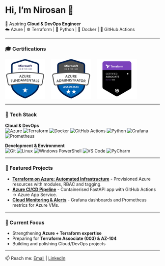 # Hi, I’m Nirosan 👋  

🚀 Aspiring **Cloud & DevOps Engineer**  
☁️ Azure | ⚙️ Terraform | 🐍 Python | 🐳 Docker | 🔄 GitHub Actions  

---

### 🎓 Certifications  

<img src="https://github.com/nirosan-v/Nirosan-assets/blob/main/azure-fundamentals-az900.png?raw=true" width="130" title="Microsoft Certified: Azure Fundamentals (AZ-900)"/> &nbsp;&nbsp;&nbsp;
<img src="https://github.com/nirosan-v/Nirosan-assets/blob/main/azure-administrator-az104.png?raw=true" width="130" title="Microsoft Certified: Azure Administrator Associate (AZ-104)"/> &nbsp;&nbsp;&nbsp;
<img src="https://github.com/nirosan-v/Nirosan-assets/blob/main/terraform-associate-003.png?raw=true" width="130" title="HashiCorp Certified: Terraform Associate (003)"/>

---

### 🔧 Tech Stack  

**Cloud & DevOps**  
![Azure](https://img.shields.io/badge/Azure-0078D4?style=for-the-badge&logo=microsoftazure&logoColor=white) ![Terraform](https://img.shields.io/badge/Terraform-844FBA?style=for-the-badge&logo=terraform&logoColor=white) ![Docker](https://img.shields.io/badge/Docker-2496ED?style=for-the-badge&logo=docker&logoColor=white) ![GitHub Actions](https://img.shields.io/badge/GitHub%20Actions-2088FF?style=for-the-badge&logo=githubactions&logoColor=white) ![Python](https://img.shields.io/badge/Python-3776AB?style=for-the-badge&logo=python&logoColor=white) ![Grafana](https://img.shields.io/badge/Grafana-F46800?style=for-the-badge&logo=grafana&logoColor=white) ![Prometheus](https://img.shields.io/badge/Prometheus-E6522C?style=for-the-badge&logo=prometheus&logoColor=white)  

**Development & Environment**  
![Git](https://img.shields.io/badge/Git-F05032?style=for-the-badge&logo=git&logoColor=white) ![Linux](https://img.shields.io/badge/Linux-FCC624?style=for-the-badge&logo=linux&logoColor=black) ![Windows PowerShell](https://img.shields.io/badge/PowerShell-5391FE?style=for-the-badge&logo=powershell&logoColor=white) ![VS Code](https://img.shields.io/badge/VS%20Code-007ACC?style=for-the-badge&logo=visualstudiocode&logoColor=white) ![PyCharm](https://img.shields.io/badge/PyCharm-000000?style=for-the-badge&logo=pycharm&logoColor=white)  

---

### 📂 Featured Projects  

- [**Terraform on Azure: Automated Infrastructure**](https://github.com/nirosan-v/terraform-azure-infra) - Provisioned Azure resources with modules, RBAC and tagging.  
- [**Azure CI/CD Pipeline**](https://github.com/nirosan-v/fastapi-azure-cicd) - Containerised FastAPI app with GitHub Actions → Azure App Service.  
- [**Cloud Monitoring & Alerts**](#) - Grafana dashboards and Prometheus metrics for Azure VMs.  

---

### 🎯 Current Focus  
- Strengthening **Azure + Terraform expertise**  
- Preparing for **Terraform Associate (003) & AZ-104**  
- Building and polishing Cloud/DevOps projects  

---

📫 Reach me: [Email](mailto:nirosan.vijayakumar@icloud.com) | [LinkedIn](https://linkedin.com/in/nirosan-v)  
